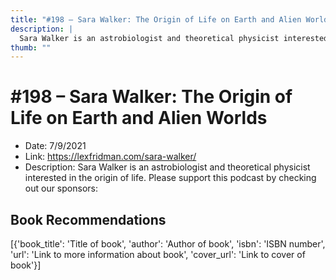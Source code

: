 ```yaml
---
title: "#198 – Sara Walker: The Origin of Life on Earth and Alien Worlds"
description: |
  Sara Walker is an astrobiologist and theoretical physicist interested in the origin of life. Please support this podcast by checking out our sponsors:"
thumb: ""
---
```


# #198 – Sara Walker: The Origin of Life on Earth and Alien Worlds

  - Date: 7/9/2021
  - Link: https://lexfridman.com/sara-walker/
  - Description: Sara Walker is an astrobiologist and theoretical physicist interested in the origin of life. Please support this podcast by checking out our sponsors:

## Book Recommendations

[{'book_title': 'Title of book', 'author': 'Author of book', 'isbn': 'ISBN number', 'url': 'Link to more information about book', 'cover_url': 'Link to cover of book'}]